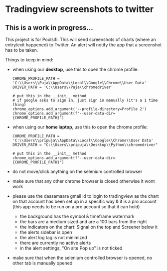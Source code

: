 
# Tradingview screenshots to twitter

## This is a work in progress...

This project is for Poolsifi. This will send screenshots of charts (where an entry/exit happened) to Twitter.
An alert will notify the app that a screenshot has to be taken.

Things to keep in mind:

- when using our **desktop**, use this to open the chrome profile:
    ```
    CHROME_PROFILE_PATH = 'C:\\Users\\Puja\\AppData\\Local\\Google\\Chrome\\User Data'
    DRIVER_PATH = 'C:\\Users\\Puja\\chromedriver'

    # put this in the __init__ method
    # if google asks to sign in, just sign in manually (it's a 1 time thing)
    chrome_options.add_argument('--profile-directory=Profile 2')
    chrome_options.add_argument(f"--user-data-dir={CHROME_PROFILE_PATH}")
    ```

- when using our **home laptop**, use this to open the chrome profile:
    ```
    CHROME_PROFILE_PATH = 'C:\\Users\\pripuja\\AppData\\Local\\Google\\Chrome\\User Data'
    DRIVER_PATH = "C:\\Users\\pripuja\\Desktop\\Python\\chromedriver"

    # put this in the __init__ method
    chrome_options.add_argument(f"--user-data-dir={CHROME_PROFILE_PATH}")
    ```

- do not move/click anything on the selenium controlled browser
- make sure that any other chrome browser is closed otherwise it wont work
- please use the dassamaara gmail id to login to tradingview as the chart on that account has been set up in a specific way & it is a pro account (this app needs to be run on a pro account so that it can hold)
    - the background has the symbol & timeframe watermark
    - the bars are a medium sized and are a 100 bars from the right
    - the indicators on the chart: Signal on the top and Screener below it
    - the alerts sidebar is open
    - the alert log tag is not minimized
    - there are currently no active alerts
    - in the alert settings, "On site Pop up" is not ticked
- make sure that when the selenium controlled browser is opened, no other tab is manually opened